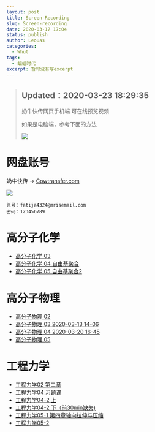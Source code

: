 ```yaml
---
layout: post
title: Screen Recording
slug: Screen-recording
date: 2020-03-17 17:04
status: publish
author: Leouas
categories: 
  - Whut
tags:
  - 蝙蝠时代
excerpt: 暂时没有写excerpt
---
```


> ## Updated：2020-03-23 18:29:35
> 
> 奶牛快传网页手机端 可在线预览视频
> 
> 如果是电脑端，参考下面的方法
> 
> ![](https://cdn.jsdelivr.net/gh/Leouas/Leouas-img@master/gif/mweb.gif)

# 网盘账号

奶牛快传 → [Cowtransfer.com](https://cowtransfer.com)

![](https://cdn.jsdelivr.net/gh/Leouas/Leouas-img/gif/cowt.gif)

```
账号：fatija4324@mrisemail.com
密码：123456789
```

# 高分子化学

- [高分子化学 03 ](https://c-t.work/s/c42f9d31cd7740)
- [高分子化学 04 自由基聚合](https://c-t.work/s/bd9958d0bab246)
- [高分子化学 05 自由基聚合2](https://c-t.work/s/a0c843ea374f4a)

# 高分子物理

- [高分子物理 02](https://c-t.work/s/2bda0c94e4f74a)
- [高分子物理 03 2020-03-13 14-06](https://c-t.work/s/5c556463839144)
- [高分子物理 04 2020-03-20 16-45](https://c-t.work/s/4644b41ecc0040)
- [高分子物理 05](https://c-t.work/s/ae7f16b16a6d4e)

# 工程力学

- [工程力学02 第二章](https://c-t.work/s/25d9926873e242)
- [工程力学04 习题课](https://c-t.work/s/0d59e3220bc940)
- [工程力学04-2 上](https://c-t.work/s/f6b60dedc4fa46)
- [工程力学04-2 下（前30min缺失)](https://c-t.work/s/7cf3cb167d4343)
- [工程力学05-1 第四章轴向拉伸与压缩](https://c-t.work/s/7b780bec4fbf44)
- [工程力学05-2](https://c-t.work/s/a8fad9376fbb4e)
